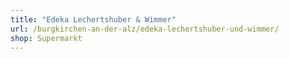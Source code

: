 ```yaml
---
title: "Edeka Lechertshuber & Wimmer"
url: /burgkirchen-an-der-alz/edeka-lechertshuber-und-wimmer/
shop: Supermarkt
---
```

